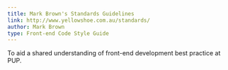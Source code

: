 ```yaml
---
title: Mark Brown's Standards Guidelines
link: http://www.yellowshoe.com.au/standards/
author: Mark Brown
type: Front-end Code Style Guide
---
```


To aid a shared understanding of front-end development best practice at PUP.